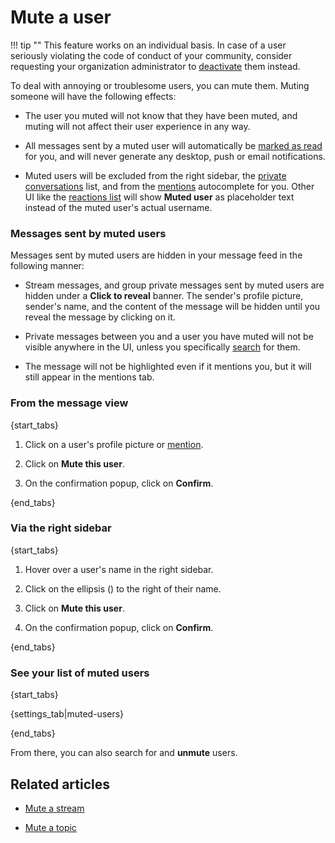 # Mute a user

!!! tip ""
    This feature works on an individual basis. In case of a user seriously
    violating the code of conduct of your community, consider requesting
    your organization administrator to [deactivate](/help/deactivate-or-reactivate-a-user)
    them instead.


To deal with annoying or troublesome users, you can mute them. Muting someone will
have the following effects:

- The user you muted will not know that they have been muted, and muting will
  not affect their user experience in any way.

- All messages sent by a muted user will automatically be
  [marked as read](/help/marking-messages-as-read) for you, and will never generate
  any desktop, push or email notifications.

- Muted users will be excluded from the right sidebar, the
  [private conversations](/help/private-messages) list, and from the
  [mentions](/help/mention-a-user-or-group) autocomplete for you. Other UI like
  the [reactions list](/help/emoji-reactions#see-who-reacted-to-a-message) will show
  **Muted user** as placeholder text instead of the muted user's actual username.


### Messages sent by muted users

Messages sent by muted users are hidden in your message feed in the following manner:

- Stream messages, and group private messages sent by muted users are hidden under a
  **Click to reveal** banner. The sender's profile picture, sender's name, and the content
  of the message will be hidden until you reveal the message by clicking on it.

- Private messages between you and a user you have muted will not be visible anywhere
  in the UI, unless you specifically [search](/help/search-for-messages) for them.

- The message will not be highlighted even if it mentions you, but it will still
  appear in the mentions tab.


### From the message view

{start_tabs}

1. Click on a user's profile picture or [mention](/help/mention-a-user-or-group).

1. Click on **Mute this user**.

1. On the confirmation popup, click on **Confirm**.

{end_tabs}

### Via the right sidebar

{start_tabs}

1. Hover over a user's name in the right sidebar.

1. Click on the ellipsis (<i class="zulip-icon zulip-icon-ellipsis-v-solid"></i>) to
  the right of their name.

1. Click on **Mute this user**.

1. On the confirmation popup, click on **Confirm**.

{end_tabs}

### See your list of muted users

{start_tabs}

{settings_tab|muted-users}

{end_tabs}

From there, you can also search for and **unmute** users.

## Related articles

* [Mute a stream](/help/mute-a-stream)

* [Mute a topic](/help/mute-a-topic)
